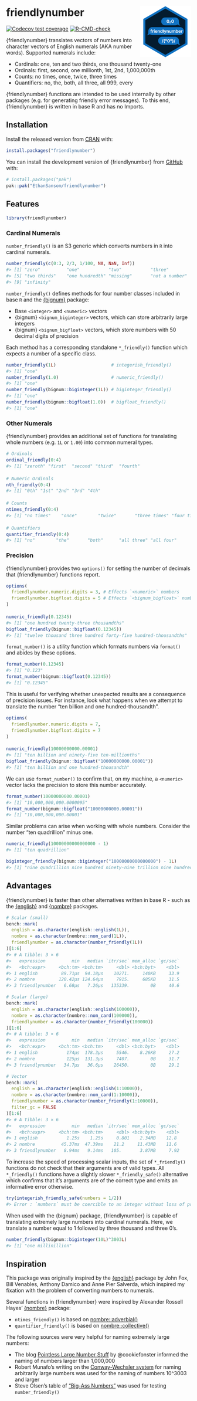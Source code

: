 
<!-- README.md is generated from README.Rmd. Please edit that file -->

# friendlynumber <a href="https://ethansansom.github.io/friendlynumber/"><img src="man/figures/logo.png" align="right" height="139" alt="friendlynumber website" /></a>

<!-- badges: start -->

[![Codecov test
coverage](https://codecov.io/gh/EthanSansom/friendlynumber/graph/badge.svg)](https://app.codecov.io/gh/EthanSansom/friendlynumber)
[![R-CMD-check](https://github.com/EthanSansom/friendlynumber/actions/workflows/R-CMD-check.yaml/badge.svg)](https://github.com/EthanSansom/friendlynumber/actions/workflows/R-CMD-check.yaml)
<!-- badges: end -->

{friendlynumber} translates vectors of numbers into character vectors of
English numerals (AKA number words). Supported numerals include:

- Cardinals: one, ten and two thirds, one thousand twenty-one
- Ordinals: first, second, one millionth, 1st, 2nd, 1,000,000th
- Counts: no times, once, twice, three times
- Quantifiers: no, the, both, all three, all 999, every

{friendlynumber} functions are intended to be used internally by other
packages (e.g. for generating friendly error messages). To this end,
{friendlynumber} is written in base R and has no Imports.

## Installation

Install the released version from [CRAN](https://cran.r-project.org/)
with:

``` r
install.packages("friendlynumber")
```

You can install the development version of {friendlynumber} from
[GitHub](https://github.com/) with:

``` r
# install.packages("pak")
pak::pak("EthanSansom/friendlynumber")
```

## Features

``` r
library(friendlynumber)
```

### Cardinal Numerals

`number_friendly()` is an S3 generic which converts numbers in `R` into
cardinal numerals.

``` r
number_friendly(c(0:3, 2/3, 1/100, NA, NaN, Inf))
#> [1] "zero"          "one"           "two"           "three"        
#> [5] "two thirds"    "one hundredth" "missing"       "not a number" 
#> [9] "infinity"
```

`number_friendly()` defines methods for four number classes included in
base `R` and the [{bignum}](https://davidchall.github.io/bignum/)
package:

- Base `<integer>` and `<numeric>` vectors
- {bignum} `<bignum_biginteger>` vectors, which can store arbitrarily
  large integers
- {bignum} `<bignum_bigfloat>` vectors, which store numbers with 50
  decimal digits of precision

Each method has a corresponding standalone `*_friendly()` function which
expects a number of a specific class.

``` r
number_friendly(1L)                     # integerish_friendly()
#> [1] "one"
number_friendly(1.0)                    # numeric_friendly()
#> [1] "one"
number_friendly(bignum::biginteger(1L)) # biginteger_friendly()
#> [1] "one"
number_friendly(bignum::bigfloat(1.0))  # bigfloat_friendly()
#> [1] "one"
```

### Other Numerals

{friendlynumber} provides an additional set of functions for translating
whole numbers (e.g. `1L` or `1.00`) into common numeral types.

``` r
# Ordinals
ordinal_friendly(0:4)
#> [1] "zeroth" "first"  "second" "third"  "fourth"

# Numeric Ordinals
nth_friendly(0:4)
#> [1] "0th" "1st" "2nd" "3rd" "4th"

# Counts
ntimes_friendly(0:4)
#> [1] "no times"    "once"        "twice"       "three times" "four times"

# Quantifiers
quantifier_friendly(0:4)
#> [1] "no"        "the"       "both"      "all three" "all four"
```

### Precision

{friendlynumber} provides two `options()` for setting the number of
decimals that {friendlynumber} functions report.

``` r
options(
  friendlynumber.numeric.digits = 3, # Effects `<numeric>` numbers
  friendlynumber.bigfloat.digits = 5 # Effects `<bignum_bigfloat>` numbers
)

numeric_friendly(0.12345)
#> [1] "one hundred twenty-three thousandths"
bigfloat_friendly(bignum::bigfloat(0.12345))
#> [1] "twelve thousand three hundred forty-five hundred-thousandths"
```

`format_number()` is a utility function which formats numbers via
`format()` and abides by these options.

``` r
format_number(0.12345)
#> [1] "0.123"
format_number(bignum::bigfloat(0.12345))
#> [1] "0.12345"
```

This is useful for verifying whether unexpected results are a
consequence of precision issues. For instance, look what happens when we
attempt to translate the number “ten billion and one
hundred-thousandth”.

``` r
options(
  friendlynumber.numeric.digits = 7, 
  friendlynumber.bigfloat.digits = 7
)

numeric_friendly(10000000000.00001)
#> [1] "ten billion and ninety-five ten-millionths"
bigfloat_friendly(bignum::bigfloat("10000000000.00001"))
#> [1] "ten billion and one hundred-thousandth"
```

We can use `format_number()` to confirm that, on my machine, a
`<numeric>` vector lacks the precision to store this number accurately.

``` r
format_number(10000000000.00001)
#> [1] "10,000,000,000.0000095"
format_number(bignum::bigfloat("10000000000.00001"))
#> [1] "10,000,000,000.00001"
```

Similar problems can arise when working with whole numbers. Consider the
number “ten quadrillion” minus one.

``` r
numeric_friendly(10000000000000000 - 1)
#> [1] "ten quadrillion"
```

``` r
biginteger_friendly(bignum::biginteger("10000000000000000") - 1L)
#> [1] "nine quadrillion nine hundred ninety-nine trillion nine hundred ninety-nine billion nine hundred ninety-nine million nine hundred ninety-nine thousand nine hundred ninety-nine"
```

## Advantages

{friendlynumber} is faster than other alternatives written in base R -
such as the [{english}](https://CRAN.R-project.org/package=english) and
[{nombre}](https://nombre.rossellhayes.com/) packages.

``` r
# Scalar (small)
bench::mark(
  english = as.character(english::english(1L)),
  nombre = as.character(nombre::nom_card(1L)),
  friendlynumber = as.character(number_friendly(1L))
)[1:6]
#> # A tibble: 3 × 6
#>   expression          min   median `itr/sec` mem_alloc `gc/sec`
#>   <bch:expr>     <bch:tm> <bch:tm>     <dbl> <bch:byt>    <dbl>
#> 1 english         89.71µs  94.18µs    10271.     140KB     33.9
#> 2 nombre         120.42µs 124.64µs     7915.     685KB     31.5
#> 3 friendlynumber   6.68µs   7.26µs   135339.        0B     40.6
```

``` r
# Scalar (large)
bench::mark(
  english = as.character(english::english(100000)),
  nombre = as.character(nombre::nom_card(100000)),
  friendlynumber = as.character(number_friendly(100000))
)[1:6]
#> # A tibble: 3 × 6
#>   expression          min   median `itr/sec` mem_alloc `gc/sec`
#>   <bch:expr>     <bch:tm> <bch:tm>     <dbl> <bch:byt>    <dbl>
#> 1 english           174µs  178.3µs     5546.    8.26KB     27.2
#> 2 nombre            125µs  131.3µs     7407.        0B     31.7
#> 3 friendlynumber   34.7µs   36.6µs    26450.        0B     29.1
```

``` r
# Vector
bench::mark(
  english = as.character(english::english(1:10000)),
  nombre = as.character(nombre::nom_card(1:10000)),
  friendlynumber = as.character(number_friendly(1:10000)),
  filter_gc = FALSE
)[1:6]
#> # A tibble: 3 × 6
#>   expression          min   median `itr/sec` mem_alloc `gc/sec`
#>   <bch:expr>     <bch:tm> <bch:tm>     <dbl> <bch:byt>    <dbl>
#> 1 english           1.25s    1.25s     0.801    2.34MB    12.8 
#> 2 nombre          45.37ms  47.39ms    21.2     11.43MB    11.6 
#> 3 friendlynumber   8.94ms   9.14ms   105.       3.87MB     7.92
```

To increase the speed of processing scalar inputs, the set of
`*_friendly()` functions do not check that their arguments are of valid
types. All `*_friendly()` functions have a slightly slower
`*_friendly_safe()` alternative which confirms that it’s arguments are
of the correct type and emits an informative error otherwise.

``` r
try(integerish_friendly_safe(numbers = 1/2))
#> Error : `numbers` must be coercible to an integer without loss of precision.
```

When used with the {bignum} package, {friendlynumber} is capable of
translating extremely large numbers into cardinal numerals. Here, we
translate a number equal to 1 followed by three thousand and three 0’s.

``` r
number_friendly(bignum::biginteger(10L)^3003L)
#> [1] "one millinillion"
```

## Inspiration

This package was originally inspired by the
[{english}](https://CRAN.R-project.org/package=english) package by John
Fox, Bill Venables, Anthony Damico and Anne Pier Salverda, which
inspired my fixation with the problem of converting numbers to numerals.

Several functions in {friendlynumber} were inspired by Alexander Rossell
Hayes’ [{nombre}](https://nombre.rossellhayes.com/) package:

- `ntimes_friendly()` is based on
  [nombre::adverbial()](https://nombre.rossellhayes.com/reference/adverbial.html)
- `quantifier_friendly()` is based on
  [nombre::collective()](https://nombre.rossellhayes.com/reference/collective.html)

The following sources were very helpful for naming extremely large
numbers:

- The blog [Pointless Large Number
  Stuff](https://sites.google.com/site/pointlesslargenumberstuff/home/1/extendedillions1)
  by @cookiefonster informed the naming of numbers larger than 1,000,000
- Robert Munafo’s writing on the [Conway-Wechsler
  system](https://www.mrob.com/pub/math/largenum.html#conway-wechsler)
  for naming arbitrarily large numbers was used for the naming of
  numbers 10^3003 and larger
- Steve Olsen’s table of [“Big-Ass
  Numbers”](https://www.olsenhome.com/bignumbers/) was used for testing
  `number_friendly()`
